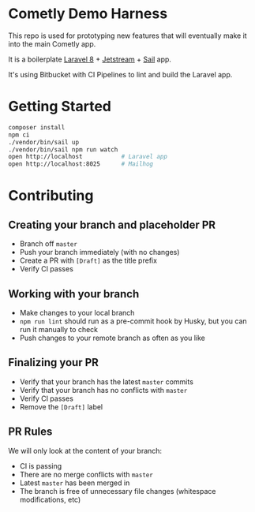 # Cometly Demo Harness

This repo is used for prototyping new features that will eventually make it into the main Cometly app.

It is a boilerplate [Laravel 8](https://laravel.com/docs/8.x/installation) + [Jetstream](https://jetstream.laravel.com/2.x/introduction.html) + [Sail](https://laravel.com/docs/8.x/sail) app.

It's using Bitbucket with CI Pipelines to lint and build the Laravel app.

# Getting Started

```bash
composer install
npm ci
./vendor/bin/sail up
./vendor/bin/sail npm run watch
open http://localhost           # Laravel app
open http://localhost:8025      # Mailhog

```

# Contributing

## Creating your branch and placeholder PR

- Branch off `master`
- Push your branch immediately (with no changes)
- Create a PR with `[Draft]` as the title prefix
- Verify CI passes

## Working with your branch

- Make changes to your local branch
- `npm run lint` should run as a pre-commit hook by Husky, but you can run it manually to check
- Push changes to your remote branch as often as you like

## Finalizing your PR

- Verify that your branch has the latest `master` commits
- Verify that your branch has no conflicts with `master`
- Verify CI passes
- Remove the `[Draft]` label

## PR Rules

We will only look at the content of your branch:

- CI is passing
- There are no merge conflicts with `master`
- Latest `master` has been merged in
- The branch is free of unnecessary file changes (whitespace modifications, etc)
